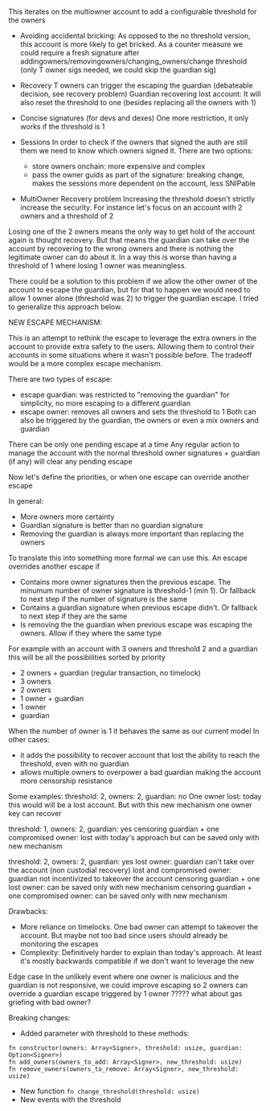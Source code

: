 This iterates on the multiowner account to add a configurable threshold for the owners

- Avoiding accidental bricking:
  As opposed to the no threshold version, this account is more likely to get bricked. As a counter measure we could require a fresh signature after addingowners/removingowners/changing_owners/change threshold (only T owner sigs needed, we could skip the guardian sig)

- Recovery
  T owners can trigger the escaping the guardian (debateable decision, see recovery problem)
  Guardian recovering lost account: It will also reset the threshold to one (besides replacing all the owners with 1)

- Concise signatures (for devs and dexes)
  One more restriction, it only works if the threshold is 1

- Sessions
  In order to check if the owners that signed the auth are still them we need to know which owners signed it. There are two options:

  - store owners onchain: more expensive and complex
  - pass the owner guids as part of the signature: breaking change, makes the sessions more dependent on the account, less SNIPable

- MultiOwner Recovery problem
  Increasing the threshold doesn't strictly increase the security. For instance let's focus on an account with 2 owners and a threshold of 2

Losing one of the 2 owners means the only way to get hold of the account again is thought recovery. But that means the guardian can take over the account by recovering to the wrong owners and there is nothing the legitimate owner can do about it. In a way this is worse than having a threshold of 1 where losing 1 owner was meaningless.

There could be a solution to this problem if we allow the other owner of the account to escape the guardian, but for that to happen we would need to allow 1 owner alone (threshold was 2) to trigger the guardian escape. I tried to generalize this approach below.

NEW ESCAPE MECHANISM:

This is an attempt to rethink the escape to leverage the extra owners in the account to provide extra safety to the users. Allowing them to control their accounts in some situations where it wasn't possible before. The tradeoff would be a more complex escape mechanism.

There are two types of escape:

- escape guardian: was restricted to "removing the guardian" for simplicity, no more escaping to a different guardian
- escape owner: removes all owners and sets the threshold to 1
  Both can also be triggered by the guardian, the owners or even a mix owners and guardian

There can be only one pending escape at a time
Any regular action to manage the account with the normal threshold owner signatures + guardian (if any) will clear any pending escape

Now let's define the priorities, or when one escape can override another escape

In general:

- More owners more certainty
- Guardian signature is better than no guardian signature
- Removing the guardian is always more important than replacing the owners

To translate this into something more formal we can use this. An escape overrides another escape if

- Contains more owner signatures then the previous escape. The minumum number of owner signature is threshold-1 (min 1). Or fallback to next step if the number of signature is the same
- Contains a guardian signature when previous escape didn't. Or fallback to next step if they are the same
- Is removing the the guardian when previous escape was escaping the owners. Allow if they where the same type

For example with an account with 3 owners and threshold 2 and a guardian this will be all the possibilities sorted by priority

- 2 owners + guardian (regular transaction, no timelock)
- 3 owners
- 2 owners
- 1 owner + guardian
- 1 owner
- guardian

When the number of owner is 1 it behaves the same as our current model
In other cases:

- it adds the possibility to recover account that lost the ability to reach the threshold, even with no guardian
- allows multiple owners to overpower a bad guardian making the account more censorship resistance

Some examples:
threshold: 2, owners: 2, guardian: no
One owner lost: today this would will be a lost account. But with this new mechanism one owner key can recover

threshold: 1, owners: 2, guardian: yes
censoring guardian + one compromised owner: lost with today's approach but can be saved only with new mechanism

threshold: 2, owners: 2, guardian: yes
lost owner: guardian can't take over the account (non custodial recovery)
lost and compromised owner: guardian not incentivized to takeover the account
censoring guardian + one lost owner: can be saved only with new mechanism
censoring guardian + one compromised owner: can be saved only with new mechanism

Drawbacks:

- More reliance on timelocks. One bad owner can attempt to takeover the account. But maybe not too bad since users should already be monitoring the escapes
- Complexity: Definitively harder to explain than today's approach. At least it's mostly backwards compatible if we don't want to leverage the new

Edge case
In the unlikely event where one owner is malicious and the guardian is not responsive, we could improve escaping so
2 owners can override a guardian escape triggered by 1 owner
????? what about gas griefing with bad owner?

Breaking changes:

- Added parameter with threshold to these methods:

```
fn constructor(owners: Array<Signer>, threshold: usize, guardian: Option<Signer>)
fn add_owners(owners_to_add: Array<Signer>, new_threshold: usize)
fn remove_owners(owners_to_remove: Array<Signer>, new_threshold: usize)
```

- New function `fn change_threshold(threshold: usize)`
- New events with the threshold
